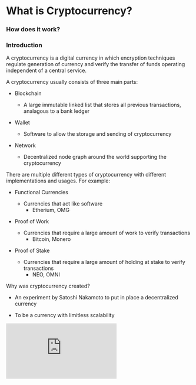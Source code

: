 # What is Cryptocurrency?
### How does it work?

### Introduction

A cryptocurrency is a digital currency in which encryption techniques regulate generation of currency and verify the transfer of funds operating independent of a central service. 

A cryptocurrency usually consists of three main parts:

  - Blockchain
    - A large immutable linked list that stores all previous transactions, analagous to a bank ledger
  
  - Wallet
    - Software to allow the storage and sending of cryptocurrency
  
  - Network
    - Decentralized node graph around the world supporting the cryptocurrency
  
There are multiple different types of cryptocurrency with different implementations and usages. For example:

  - Functional Currencies
    - Currencies that act like software
      - Etherium, OMG
      
  - Proof of Work
    - Currencies that require a large amount of work to verify transactions
      - Bitcoin, Monero
      
  - Proof of Stake
    - Currencies that require a large amount of holding at stake to verify transactions
      - NEO, OMNI

Why was cryptocurrency created?

  - An experiment by Satoshi Nakamoto to put in place a decentralized currency
  
  - To be a currency with limitless scalability
  
![Next we will cover networking](https://github.com/Dadadah/CryptoNotes/blob/master/Network.md)
